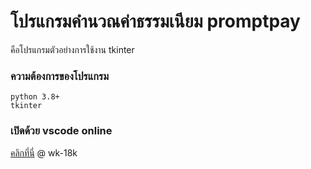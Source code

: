 # โปรแกรมคำนวณค่าธรรมเนียม promptpay

คือโปรแกรมตัวอย่างการใช้งาน tkinter

### ความต้องการของโปรแกรม
```
python 3.8+
tkinter
```

### เปิดด้วย vscode online
<a href="https://github.surf/watchakorn-18k/My-Space-Python/blob/master/%E0%B9%82%E0%B8%9B%E0%B8%A3%E0%B9%81%E0%B8%81%E0%B8%A3%E0%B8%A1%E0%B8%84%E0%B8%B3%E0%B8%99%E0%B8%A7%E0%B8%93%E0%B8%84%E0%B9%88%E0%B8%B2%E0%B8%98%E0%B8%A3%E0%B8%A3%E0%B8%A1%E0%B9%80%E0%B8%99%E0%B8%B5%E0%B8%A2%E0%B8%A1%20promptpay/main.py">คลิกที่นี่</a>
@ wk-18k